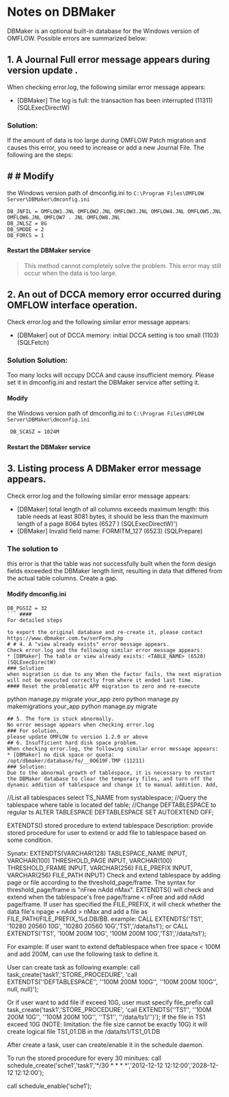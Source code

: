 
# Notes on DBMaker 

DBMaker is an optional built-in database for the Windows version of OMFLOW. Possible errors are summarized below: 

## 1. A Journal Full error message appears during version update . 

When checking error.log, the following similar error message appears: 

* [DBMaker] The log is full: the transaction has been interrupted (11311) (SQLExecDirectW) 

### Solution: 

If the amount of data is too large during OMFLOW Patch migration and causes this error, you need to increase or add a new Journal File. The following are the steps: 

## # # Modify 

the Windows version path of dmconfig.ini to `C:\Program Files\OMFLOW Server\DBMaker\dmconfig.ini` 

``` 
DB_JNFIL = OMFLOW1.JNL OMFLOW2.JNL OMFLOW3.JNL OMFLOW4.JNL OMFLOW5.JNL OMFLOW6.JNL OMFLOW7 . JNL OMFLOW8.JNL 
DB_JNLSZ = 8G 
DB_SMODE = 2 
DB_FORCS = 1 
``` 

#### Restart the DBMaker service 

> This method cannot completely solve the problem. This error may still occur when the data is too large. 


## 2. An out of DCCA memory error occurred during OMFLOW interface operation. 

Check error.log and the following similar error message appears: 

* [DBMaker] out of DCCA memory: initial DCCA setting is too small (1103) (SQLFetch) 

### Solution Solution: 

Too many locks will occupy DCCA and cause insufficient memory. Please set it in dmconfig.ini and restart the DBMaker service after setting it. 

#### Modify 

the Windows version path of dmconfig.ini to `C:\Program Files\OMFLOW Server\DBMaker\dmconfig.ini` 

`` 
DB_SCASZ = 1024M 
`` 

#### Restart the DBMaker service 


## 3. Listing process A DBMaker error message appears. 

Check error.log and the following similar error message appears: 

* [DBMaker] total length of all columns exceeds maximum length: this table needs at least 8081 bytes, it should be less than the maximum length of a page 8064 bytes (6527 ) (SQLExecDirectW)') 
* [DBMaker] Invalid field name: FORMITM_127 (6523) (SQLPrepare) 

### The solution to 

this error is that the table was not successfully built when the form design fields exceeded the DBMaker length limit, resulting in data that differed from the actual table columns. Create a gap. 

#### Modify dmconfig.ini 

``` 
DB_PGSIZ = 32 
``` #### 
For detailed steps 

to export the original database and re-create it, please contact https://www.dbmaker.com.tw/serForm.php 
# # 4. A "view already exists" error message appears. 
Check error.log and the following similar error message appears: 
* [DBMaker] The table or view already exists: <TABLE_NAME> (6520) (SQLExecDirectW) 
### Solution 
when migration is due to any When the factor fails, the next migration will not be executed correctly from where it ended last time. 
#### Reset the problematic APP migration to zero and re-execute 
``` 
python manage.py migrate your_app zero 
python manage.py makemigrations your_app 
python manage.py migrate 
``` 
## 5. The form is stuck abnormally. 
No error message appears when checking error.log 
### For solution, 
please update OMFLOW to version 1.2.0 or above 
## 6. Insufficient hard disk space problem. 
When checking error.log, the following similar error message appears: 
* [DBMaker] no disk space or quota: /opt/dbmaker/database/fo/__0O619F.TMP (11211) 
### Solution: 
Due to the abnormal growth of tablespace, it is necessary to restart the DBMaker database to clear the temporary files, and turn off the dynamic addition of tablespace and change it to manual addition. Add, 

``` 
//List all tablespaces 
select TS_NAME from systablespace; 
//Query the tablespace where table is located 
def table; 
//Change DEFTABLESPACE to regular ts
ALTER TABLESPACE DEFTABLESPACE SET AUTOEXTEND OFF;

EXTENDTS() stored procedure to extend tablespace
Description: provide stored procedure for user to extend or add file to tablespace based
on some condition.

Synatx: EXTENDTS(VARCHAR(128) TABLESPACE_NAME INPUT,
VARCHAR(100) THRESHOLD_PAGE INPUT,
VARCHAR(100) THRESHOLD_FRAME INPUT,
VARCHAR(256) FILE_PREFIX INPUT,
VARCHAR(256) FILE_PATH INPUT)
Check and extend tablespace by adding page or
file according to the threshold_page/frame. The syntax for threshold_page/frame is "nFree
nAdd nMax". EXTENDTS() will check and extend when the tablespace's free page/frame < nFree
and add nAdd page/frame. If user has specified the FILE_PREFIX, it will check whether
the data file's npage + nAdd > nMax and add a file as FILE_PATH/FILE_PREFIX_%d.DB/BB.
example: CALL EXTENDTS('TS1', '10280 20560 10G', '10280 20560 10G','TS1','/data/ts1');
or CALL EXTENDTS('TS1', '100M 200M 10G', '100M 200M 10G','TS1','/data/ts1');

For example: If user want to extend deftablespace when free space < 100M and add 200M,
can use the following task to define it.

User can create task as following example:
call task_create('task1','STORE_PROCEDURE', 'call EXTENDTS(''DEFTABLESPACE'', ''100M 200M 100G'',
''100M 200M 100G'', null, null)');

Or if user want to add file if exceed 10G, user must specify file_prefix
call task_create('task1','STORE_PROCEDURE', 'call EXTENDTS(''TS1'', ''100M 200M 10G'', ''100M
200M 10G'', ''TS1'', ''/data/ts1/'')');
If the file in TS1 exceed 10G (NOTE: limitation: the file size cannot be exactly 10G)
it will create logical file TS1_01.DB in the /data/ts1/TS1_01.DB

After create a task, user can create/enable it in the schedule daemon.

To run the stored procedure for every 30 minitues:
call schedule_create('sche1','task1','*/30 * * * *','2012-12-12 12:12:00','2028-12-12 12:12:00');

call schedule_enable('sche1');
```